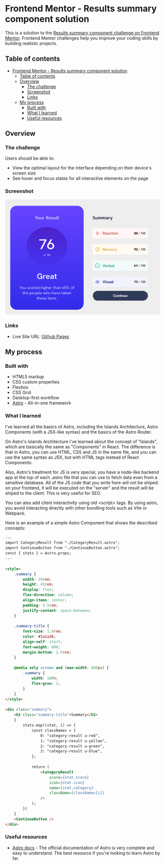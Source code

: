 # Frontend Mentor - Results summary component solution

This is a solution to the [Results summary component challenge on Frontend Mentor](https://www.frontendmentor.io/challenges/results-summary-component-CE_K6s0maV). Frontend Mentor challenges help you improve your coding skills by building realistic projects.

## Table of contents

- [Frontend Mentor - Results summary component solution](#frontend-mentor---results-summary-component-solution)
  - [Table of contents](#table-of-contents)
  - [Overview](#overview)
    - [The challenge](#the-challenge)
    - [Screenshot](#screenshot)
    - [Links](#links)
  - [My process](#my-process)
    - [Built with](#built-with)
    - [What I learned](#what-i-learned)
    - [Useful resources](#useful-resources)

## Overview

### The challenge

Users should be able to:

- View the optimal layout for the interface depending on their device's screen size
- See hover and focus states for all interactive elements on the page

### Screenshot

![](./screenshot.png)

### Links

- Live Site URL: [Github Pages](https://your-live-site-url.com)

## My process

### Built with

- HTML5 markup
- CSS custom properties
- Flexbox
- CSS Grid
- Desktop-first workflow
- [Astro](https://astro.build/) - All-in-one framework

### What I learned

I've learned all the basics of Astro, including the Islands Architecture, Astro Components (with a JSX-like syntax) and the basics of the Astro Router.

On Astro's Islands Architecture i've learned about the concept of "Islands", which are basically the same as "Components" in React. The difference is that in Astro, you can use HTML, CSS and JS in the same file, and you can use the same syntax as JSX, but with HTML tags instead of React Components.

Also, Astro's treatment for JS is very special, you have a node-like backend app at the top of each .astro file that you can use to fetch data even from a sensitive database. All of the JS code that you write here will not be shiped on your frontend, it will be executed on the "server" and the result will be shiped to the client. This is very useful for SEO.

You can also add client interactivity using old \<script\> tags. By using astro, you avoid interacting directly with other bundling tools such as Vite or Webpack.

Here is an example of a simple Astro Component that shows the described concepts:

```html
---
import CategoryResult from "./CategoryResult.astro";
import ContinueButton from "./ContinueButton.astro";
const { stats } = Astro.props;
---

<style>
	.summary {
		width: 29rem;
		height: 41rem;
		display: flex;
		flex-direction: column;
		align-items: center;
		padding: 3.5rem;
		justify-content: space-between;
	}

	.summary-title {
		font-size: 1.8rem;
		color: #1a1a36;
		align-self: start;
		font-weight: 600;
		margin-bottom: 1.5rem;
	}

	@media only screen and (max-width: 600px) {
		.summary {
			width: 100%;
            flex-grow: 1;
		}
	}
</style>

<div class="summary">
	<h2 class="summary-title">Summary</h2>
	{
		stats.map((stat, i) => {
			const classNames = {
				0: "category-result u-red",
				1: "category-result u-yellow",
				2: "category-result u-green",
				3: "category-result u-blue",
			};

			return (
				<CategoryResult
					score={stat.score}
					icon={stat.icon}
					name={stat.category}
					className={classNames[i]}
				/>
			);
		})
	}
	<ContinueButton />
</div>

```

### Useful resources

- [Astro docs](https://docs.astro.build/en/getting-started/) - The official documentation of Astro is very complete and easy to understand. The best resource if you're looking to learn Astro by far.
